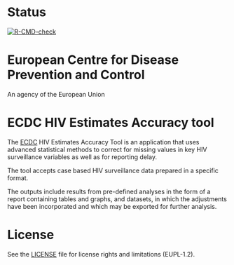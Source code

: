 # Status

[![R-CMD-check](https://github.com/nextpagesoft/hivEstimatesAccuracy2/actions/workflows/R-CMD-check.yaml/badge.svg)](https://github.com/nextpagesoft/hivEstimatesAccuracy2/actions/workflows/R-CMD-check.yaml)

# European Centre for Disease Prevention and Control

An agency of the European Union

# ECDC HIV Estimates Accuracy tool

The [ECDC](https://ecdc.europa.eu/en/home) HIV Estimates Accuracy Tool is an application that uses
advanced statistical methods to correct for missing values in key HIV surveillance variables as well
as for reporting delay.

The tool accepts case based HIV surveillance data prepared in a specific format.

The outputs include results from pre-defined analyses in the form of a report containing tables and
graphs, and datasets, in which the adjustments have been incorporated and which may be exported for
further analysis.

# License

See the [LICENSE](https://github.com/nextpagesoft/hivEstimatesAccuracy2/blob/master/LICENSE) file
for license rights and limitations (EUPL-1.2).
